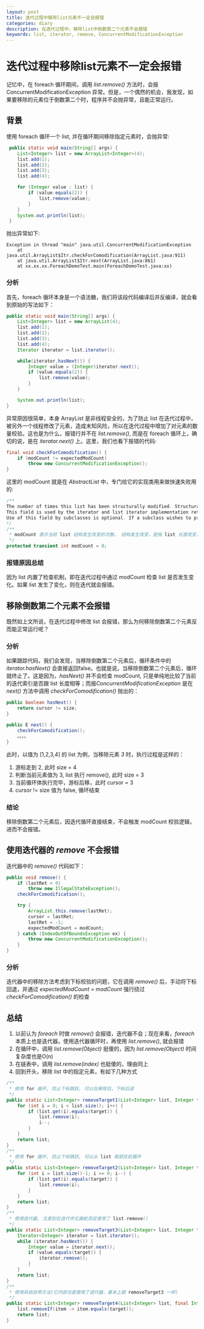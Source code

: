 ```yaml
---
layout: post
title: 迭代过程中移除list元素不一定会报错
categories: diary
description: 在迭代过程中，移除list中倒数第二个元素不会报错
keywords: list, iterator, remove, ConcurrentModificationException
---
```

# 迭代过程中移除list元素不一定会报错
记忆中，在 foreach 循环期间，调用 *list.remove()* 方法时，会报 ConcurrentModificationException 异常。但是，一个偶然的机会，我发现，如果要移除的元素位于倒数第二个时，程序并不会抛异常，且能正常运行。

## 背景
使用 foreach 循环一个 list, 并在循环期间移除指定元素时，会抛异常:
```java
 public static void main(String[] args) {
    List<Integer> list = new ArrayList<Integer>(4);
    list.add(1);
    list.add(2);
    list.add(3);
    list.add(4);

    for (Integer value : list) {
        if (value.equals(2)) {
            list.remove(value);
        }
    }
    System.out.println(list);
 }
```
抛出异常如下:
```log
Exception in thread "main" java.util.ConcurrentModificationException
	at java.util.ArrayList$Itr.checkForComodification(ArrayList.java:911)
	at java.util.ArrayList$Itr.next(ArrayList.java:861)
	at xx.xx.xx.ForeachDemoTest.main(ForeachDemoTest.java:xx)

```
### 分析
首先，foreach 循环本身是一个语法糖，我们将该段代码编译后并反编译，就会看到原始的写法如下：
```java
public static void main(String[] args) {
    List<Integer> list = new ArrayList(4);
    list.add(1);
    list.add(2);
    list.add(3);
    list.add(4);
    Iterator iterator = list.iterator();

    while(iterator.hasNext()) {
        Integer value = (Integer)iterator.next();
        if (value.equals(2)) {
            list.remove(value);
        }
    }

    System.out.println(list);
}
```
异常原因很简单，本身 ArrayList 是非线程安全的，为了防止 list 在迭代过程中，被另外一个线程修改了元素，造成未知风险，所以在迭代过程中增加了对元素的数量校验。这也是为什么，报错行并不在 *list.remove()*, 而是在 foreach 循环上，确切的说，是在 *iterator.next()* 上。这里，我们也看下报错的代码:
```java
final void checkForComodification() {
    if (modCount != expectedModCount)
        throw new ConcurrentModificationException();
}
```
这里的 modCount 就是在 *AbstractList* 中，专门给它的实现类用来做快速失败用的:
```java
/**
The number of times this list has been structurally modified. Structural modifications are those that change the size of the list, or otherwise perturb it in such a fashion that iterations in progress may yield incorrect results.
This field is used by the iterator and list iterator implementation returned by the iterator and listIterator methods. If the value of this field changes unexpectedly, the iterator (or list iterator) will throw a ConcurrentModificationException in response to the next, remove, previous, set or add operations. This provides fail-fast behavior, rather than non-deterministic behavior in the face of concurrent modification during iteration.
Use of this field by subclasses is optional. If a subclass wishes to provide fail-fast iterators (and list iterators), then it merely has to increment this field in its add(int, E) and remove(int) methods (and any other methods that it overrides that result in structural modifications to the list). A single call to add(int, E) or remove(int) must add no more than one to this field, or the iterators (and list iterators) will throw bogus ConcurrentModificationExceptions. If an implementation does not wish to provide fail-fast iterators, this field may be ignored
*/
/**
 * modCount 表示当前 list 结构发生改变的次数。 结构发生改变，是指 list 长度改变，或者 list 顺序被打乱等会导致 list 在迭代过程中出错的变化。
 */
protected transient int modCount = 0;
```
### 报错原因总结
因为 list 内置了检查机制，即在迭代过程中通过 modCount 检查 list 是否发生变化。如果 list 发生了变化，则在迭代就会报错。

## 移除倒数第二个元素不会报错
既然如上文所说，在迭代过程中修改 list 会报错，那么为何移除倒数第二个元素反而能正常运行呢？
### 分析
如果跟踪代码，我们会发现，当移除倒数第二个元素后，循环条件中的 *iterator.hasNext()* 会直接返回false。也就是说，当移除倒数第二个元素后，循环就终止了。这是因为，*hasNext()* 并不会检查 modCount, 只是单纯地比较了当前的迭代索引是否跟 list 长度相等；而报*ConcurrentModificationException* 是在 *next()* 方法中调用 *checkForComodification()* 抛出的：
```java
public boolean hasNext() {
    return cursor != size;
}

public E next() {
    checkForComodification();
    。。。。
}
```
此时，以值为 [1,2,3,4] 的 list 为例，当移除元素 *3* 时，执行过程是这样的：
1. 游标走到 2, 此时 size = 4
2. 判断当前元素值为 3, list 执行 remove(), 此时 size = 3
3. 当前循环体执行完毕，游标后移，此时 cursor = 3
4. cursor != size 值为 false, 循环结束

### 结论
移除倒数第二个元素后，因迭代循环直接结束，不会触发 modCount 校验逻辑，进而不会报错。

## 使用迭代器的 *remove* 不会报错
迭代器中的 *remove()* 代码如下：
```java
public void remove() {
    if (lastRet < 0)
        throw new IllegalStateException();
    checkForComodification();

    try {
        ArrayList.this.remove(lastRet);
        cursor = lastRet;
        lastRet = -1;
        expectedModCount = modCount;
    } catch (IndexOutOfBoundsException ex) {
        throw new ConcurrentModificationException();
    }
}
```
### 分析
迭代器中的移除方法考虑到下标校验的问题，它在调用 *remove()* 后，手动将下标回退，并通过 *expectedModCount = modCount* 强行绕过 *checkForComodification()* 的检查

## 总结
1. 以前认为 *foreach* 时做 *remove()* 会报错，迭代器不会；现在来看，*foreach* 本质上也是迭代器。使用迭代器循环时，再使用 *list.remove()*, 就会报错
2. 在循环中，调用 *list.remove(Object)* 挺傻的，因为 *list.remove(Object)* 时间复杂度也是O(n)
3. 在链表中，调用 *list.remove(index)* 也挺傻的，理由同上
4. 回到开头，移除 list 中的指定元素，有如下几种方式

```java
/**
 * 使用 for 循环, 防止下标跳跃, 可以在移除后，下标后退
 */
public static List<Integer> removeTarget1(List<Integer> list, Integer target) {
    for (int i = 0; i < list.size(); i++) {
        if (list.get(i).equals(target)) {
            list.remove(i);
            i--;
        }
    }
    return list;
}
/**
 * 使用 for 循环, 防止下标跳跃, 可以从 list 尾部往前循环
 */
public static List<Integer> removeTarget2(List<Integer> list, Integer target) {
    for (int i = list.size()-1; i >= 0; i--) {
        if (list.get(i).equals(target)) {
            list.remove(i);
        }
    }
    return list;
}
/**
 * 使用迭代器, 注意别在迭代中又画蛇添足使用了 list.remove()
 */
public static List<Integer> removeTarget3(List<Integer> list, Integer target) {
    Iterator<Integer> iterator = list.iterator();
    while (iterator.hasNext()) {
        Integer value = iterator.next();
        if (value.equals(target)) {
            iterator.remove();
        }
    }
    return list;
}
/**
 * 使用系统自带方法(它内部也是使用了迭代器，基本上跟 removeTarget3 一样)
 */
public static List<Integer> removeTarget4(List<Integer> list, final Integer target) {
    list.removeIf(item -> item.equals(target));
    return list;
}

```
